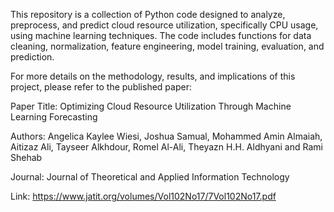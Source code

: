 This repository is a collection of Python code designed to analyze, preprocess, and predict cloud resource utilization, specifically CPU usage, using machine learning techniques. The code includes functions for data cleaning, normalization, feature engineering, model training, evaluation, and prediction.

For more details on the methodology, results, and implications of this project, please refer to the published paper:

Paper Title: Optimizing Cloud Resource Utilization Through Machine Learning Forecasting

Authors: Angelica Kaylee Wiesi, Joshua Samual, Mohammed Amin Almaiah, Aitizaz Ali, Tayseer Alkhdour, Romel Al-Ali, Theyazn H.H. Aldhyani and Rami Shehab

Journal: Journal of Theoretical and Applied Information Technology

Link: https://www.jatit.org/volumes/Vol102No17/7Vol102No17.pdf
